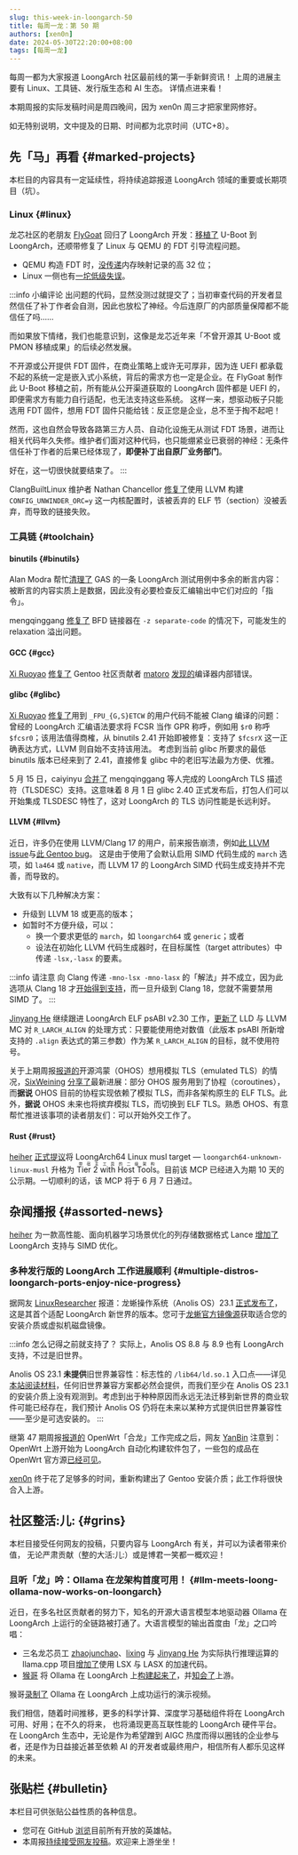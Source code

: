 ```yaml
---
slug: this-week-in-loongarch-50
title: 每周一龙：第 50 期
authors: [xen0n]
date: 2024-05-30T22:20:00+08:00
tags: [每周一龙]
---
```


每周一都为大家报道 LoongArch 社区最前线的第一手新鲜资讯！
上周的进展主要有 Linux、工具链、发行版生态和 AI 生态。
详情点进来看！

<!-- truncate -->

本期周报的实际发稿时间是周四晚间，因为 xen0n 周三才把家里网修好。

如无特别说明，文中提及的日期、时间都为北京时间（UTC+8）。

## 先「马」再看 {#marked-projects}

本栏目的内容具有一定延续性，将持续追踪报道 LoongArch 领域的重要或长期项目（坑）。

### Linux {#linux}

龙芯社区的老朋友 [FlyGoat] 回归了 LoongArch 开发：[移植了](https://lists.denx.de/pipermail/u-boot/2024-May/554168.html)
U-Boot 到 LoongArch，还顺带修复了 Linux 与 QEMU 的 FDT 引导流程问题。

* QEMU 构造 FDT 时，[没传递](https://patchwork.ozlabs.org/project/qemu-devel/patch/20240520-loongarch-fdt-memnode-v1-1-5ea9be93911e@flygoat.com/)内存映射记录的高 32 位；
* Linux 一侧也有[一坨低级失误](https://lore.kernel.org/loongarch/20240522-loongarch-booting-fixes-v3-0-25e77a8fc86e@flygoat.com/)。

:::info 小编评论
出问题的代码，显然没测过就提交了；当初审查代码的开发者显然信任了补丁作者会自测，因此也放松了神经。今后连原厂的内部质量保障都不能信任了吗……

而如果放下情绪，我们也能意识到，这像是龙芯近年来「不曾开源其 U-Boot 或 PMON 移植成果」的后续必然发展。

不开源或公开提供 FDT 固件，在商业策略上或许无可厚非，因为连 UEFI 都承载不起的系统一定是嵌入式小系统，背后的需求方也一定是企业。在
FlyGoat 制作此 U-Boot 移植之前，所有能从公开渠道获取的 LoongArch 固件都是 UEFI 的，即便需求方有能力自行适配，也无法支持这些系统。
这样一来，想驱动板子只能选用 FDT 固件，想用 FDT 固件只能给钱：反正您是企业，总不至于掏不起吧！

然而，这也自然会导致各路第三方人员、自动化设施无从测试 FDT 场景，进而让相关代码年久失修。维护者们面对这种代码，也只能绷紧业已衰弱的神经：无条件信任补丁作者的后果已经体现了，**即便补丁出自原厂业务部门**。

好在，这一切很快就要结束了。
:::

ClangBuiltLinux 维护者 Nathan Chancellor
[修复了](https://lore.kernel.org/loongarch/20240522-efi-zboot-lds-add-discard-sections-to-discard-v1-1-6b415efa0f85@kernel.org/)使用
LLVM 构建 `CONFIG_UNWINDER_ORC=y` 这一内核配置时，该被丢弃的 ELF 节（section）没被丢弃，而导致的链接失败。

[FlyGoat]: https://github.com/FlyGoat

### 工具链 {#toolchain}

#### binutils {#binutils}

Alan Modra 帮忙[清理了](https://sourceware.org/pipermail/binutils/2024-May/134286.html)
GAS 的一条 LoongArch 测试用例中多余的断言内容：被断言的内容实质上是数据，因此没有必要检查反汇编输出中它们对应的「指令」。

mengqinggang [修复了](https://sourceware.org/pipermail/binutils/2024-May/134285.html)
BFD 链接器在 `-z separate-code` 的情况下，可能发生的 relaxation 溢出问题。

#### GCC {#gcc}

[Xi Ruoyao][xry111] [修复了](https://gcc.gnu.org/pipermail/gcc-patches/2024-May/652419.html)
Gentoo 社区贡献者 [matoro] [发现的](https://gcc.gnu.org/PR115169)编译器内部错误。

[matoro]: https://github.com/matoro
[xry111]: https://github.com/xry111

#### glibc {#glibc}

[Xi Ruoyao][xry111] [修复了](https://sourceware.org/git/?p=glibc.git;a=commitdiff;h=0c1d2c277a59f08fd3232b33d18644ea890190ea)用到
`_FPU_{G,S}ETCW` 的用户代码不能被 Clang 编译的问题：曾经的 LoongArch 汇编语法要求将
FCSR 当作 GPR 称呼，例如用 `$r0` 称呼 `$fcsr0`；该用法值得商榷，从 binutils 2.41
开始即被修复：支持了 `$fcsrX` 这一正确表达方式，LLVM 则自始不支持该用法。
考虑到当前 glibc 所要求的最低 binutils 版本已经来到了 2.41，直接修复 glibc 中的老旧写法最为方便、优雅。

5 月 15 日，caiyinyu [合并了](https://sourceware.org/git/?p=glibc.git;a=commit;h=1dbf2bef7934cee9829d875f11968d6ff1fee77f)
mengqinggang 等人完成的 LoongArch TLS 描述符（TLSDESC）支持。这意味着 8 月 1 日
glibc 2.40 正式发布后，打包人们可以开始集成 TLSDESC 特性了，这对 LoongArch 的
TLS 访问性能是长远利好。

#### LLVM {#llvm}

近日，许多仍在使用 LLVM/Clang 17 的用户，前来报告崩溃，例如[此 LLVM issue](https://github.com/llvm/llvm-project/issues/93372)与[此 Gentoo bug](https://bugs.gentoo.org/929197)。
这是由于使用了会默认启用 SIMD 代码生成的 `march` 选项，如 `la464` 或 `native`，而
LLVM 17 的 LoongArch SIMD 代码生成支持并不完善，而导致的。

大致有以下几种解决方案：

* 升级到 LLVM 18 或更高的版本；
* 如暂时不方便升级，可以：
    * 换一个要求更低的 `march`，如 `loongarch64` 或 `generic`；或者
    * 设法在初始化 LLVM 代码生成器时，在目标属性（target attributes）中传递 `-lsx,-lasx` 的要素。

:::info 请注意
向 Clang 传递 `-mno-lsx -mno-lasx` 的「解法」并不成立，因为此选项从 Clang 18
才[开始得到支持](https://github.com/llvm/llvm-project/commit/8d4e35600f3ba90997a59fdb9baeb196e723eec9)，而一旦升级到
Clang 18，您就不需要禁用 SIMD 了。
:::

[Jinyang He][MQ-mengqing] 继续跟进 LoongArch ELF psABI v2.30 工作，[更新了](https://github.com/llvm/llvm-project/pull/93775)
LLD 与 LLVM MC 对 `R_LARCH_ALIGN` 的处理方式：只要能使用绝对数值（此版本 psABI
所新增支持的 `.align` 表达式的第三参数）作为某 `R_LARCH_ALIGN` 的目标，就不使用符号。

关于上期周报[报道的](./2024-05-20-this-week-in-loongarch-49.md#llvm)开源鸿蒙（OHOS）想用模拟
TLS（emulated TLS）的情况，[SixWeining] [分享了](https://github.com/llvm/llvm-project/pull/92483#issuecomment-2128303438)最新进展：部分
OHOS 服务用到了协程（coroutines），而**据说** OHOS 目前的协程实现依赖了模拟 TLS，而非各架构原生的 ELF TLS。此外，**据说**
OHOS 未来也将摈弃模拟 TLS，而切换到 ELF TLS。熟悉 OHOS、有意帮忙推进该事项的读者朋友们：可以开始外交工作了。

[SixWeining]: https://github.com/SixWeining

#### Rust {#rust}

[heiher] [正式提议](https://github.com/rust-lang/compiler-team/issues/753)将
LoongArch64 Linux musl target &mdash; `loongarch64-unknown-linux-musl` 升格为
<ruby>Tier 2 with Host Tools<rt>带宿主工具的二级架构</rt></ruby>。目前该 MCP
已经进入为期 10 天的公示期。一切顺利的话，该 MCP 将于 6 月 7 日通过。

[heiher]: https://github.com/heiher

## 杂闻播报 {#assorted-news}

[heiher] 为一款高性能、面向机器学习场景优化的列存储数据格式 Lance
[增加了](https://github.com/lancedb/lance/pull/2406) LoongArch 支持与 SIMD 优化。

### 多种发行版的 LoongArch 工作进展顺利 {#multiple-distros-loongarch-ports-enjoy-nice-progress}

据网友 [LinuxResearcher] 报道：龙蜥操作系统（Anolis OS）23.1 [正式发布了](https://gitee.com/anolis/rnotes/blob/master/anolis/rnotes/anolis-23.1-ga.md)，这是其首个适配
LoongArch 新世界的版本。您可于[龙蜥官方镜像源](https://mirrors.openanolis.cn/anolis/23/isos/GA/loongarch64/)获取适合您的安装介质或虚拟机磁盘镜像。

:::info 怎么记得之前就支持了？
实际上，Anolis OS 8.8 与 8.9 也有 LoongArch 支持，不过是旧世界。

Anolis OS 23.1 **未提供**旧世界兼容性：标志性的 `/lib64/ld.so.1` 入口点——详见[本站阅读材料](/docs/world-compat-details/#程序解释器)，任何旧世界兼容方案都必然会提供，而我们至少在
Anolis OS 23.1 的安装介质上没有观测到。考虑到出于种种原因而永远无法迁移到新世界的商业软件可能已经存在，我们预计
Anolis OS 仍将在未来以某种方式提供旧世界兼容性——至少是可选安装的。
:::

继第 47 期周报[报道的](./2024-05-07-this-week-in-loongarch-47/index.md#openwrt-loongarch64-port-mainlined)
OpenWrt「合龙」工作完成之后，网友 [YanBin][plum930] 注意到：OpenWrt
上游开始为 LoongArch 自动化构建软件包了，一些包的成品在 OpenWrt
官方源[已经可见](https://downloads.openwrt.org/snapshots/targets/loongarch64/generic/)。

[xen0n] 终于花了足够多的时间，重新构建出了 Gentoo 安装介质；此工作将很快合入上游。

[LinuxResearcher]: https://github.com/LinuxResearcher
[plum930]: https://github.com/plum930
[xen0n]: https://github.com/xen0n

## 社区整活:儿: {#grins}

本栏目接受任何网友的投稿，只要内容与 LoongArch 有关，并可以为读者带来价值，
无论严肃贡献（整的大活:儿:）或是博君一笑都一概欢迎！

### 且听「龙」吟：Ollama 在龙架构首度可用！ {#llm-meets-loong-ollama-now-works-on-loongarch}

近日，在多名社区贡献者的努力下，知名的开源大语言模型本地驱动器 Ollama 在
LoongArch 上运行的全链路被打通了。大语言模型的输出首度由「龙」之口吟唱：

* 三名龙芯员工 [zhaojunchao](https://github.com/junchao-loongson)、[lixing](https://github.com/lixing-star)
  与 [Jinyang He][MQ-mengqing] 为实际执行推理运算的 llama.cpp
  项目[增加了](https://github.com/ggerganov/llama.cpp/pull/6454)使用
  LSX 与 LASX 的加速代码。
* [猴哥][HougeLangley] 将 Ollama 在 LoongArch 上[构建起来了](https://github.com/HougeLangley/ollama-loongarch64)，并[知会了](https://github.com/ollama/ollama/issues/4552)上游。

猴哥[录制了](https://www.bilibili.com/video/BV1wf421R7Zx/)
Ollama 在 LoongArch 上成功运行的演示视频。

我们相信，随着时间推移，更多的科学计算、深度学习基础组件将在 LoongArch 可用、好用；在不久的将来，
也将涌现更高互联性能的 LoongArch 硬件平台。在 LoongArch 生态中，无论是作为希望蹭到
AIGC 热度而得以圈钱的企业参与者，还是作为日益接近甚至依赖 AI 的开发者或最终用户，相信所有人都乐见这样的未来。

[HougeLangley]: https://github.com/HougeLangley
[MQ-mengqing]: https://github.com/MQ-mengqing

## 张贴栏 {#bulletin}

本栏目可供张贴公益性质的各种信息。

* 您可在 GitHub [浏览](https://github.com/loongson-community/discussions/labels/%E8%8B%B1%E9%9B%84%E5%B8%96)目前所有开放的英雄帖。
* 本周报[持续接受网友投稿][call-for-submissions]。欢迎来上游坐坐！

[call-for-submissions]: https://github.com/loongson-community/areweloongyet/issues/16
